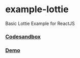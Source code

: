 # example-lottie
Basic Lottie Example for ReactJS

### <a href="https://codesandbox.io/s/thirsty-wood-xih9k">Codesandbox</a>
### <a href="https://xih9k.csb.app/">Demo</a>
